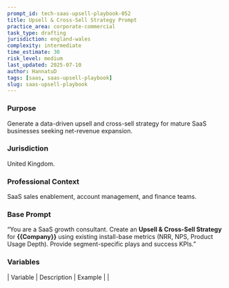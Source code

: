 ```yaml
---
prompt_id: tech-saas-upsell-playbook-052
title: Upsell & Cross-Sell Strategy Prompt
practice_area: corporate-commercial
task_type: drafting
jurisdiction: england-wales
complexity: intermediate
time_estimate: 30
risk_level: medium
last_updated: 2025-07-10
author: HannatuD
tags: [saas, saas-upsell-playbook]
slug: saas-upsell-playbook
---
```


### Purpose  
Generate a data-driven upsell and cross-sell strategy for mature SaaS businesses seeking net-revenue expansion.

### Jurisdiction  
United Kingdom.

### Professional Context  
SaaS sales enablement, account management, and finance teams.

### Base Prompt  
“You are a SaaS growth consultant. Create an **Upsell & Cross-Sell Strategy** for **\{\{Company\}\}** using existing install-base metrics (NRR, NPS, Product Usage Depth). Provide segment-specific plays and success KPIs.”

### Variables  
| Variable | Description | Example |
|
